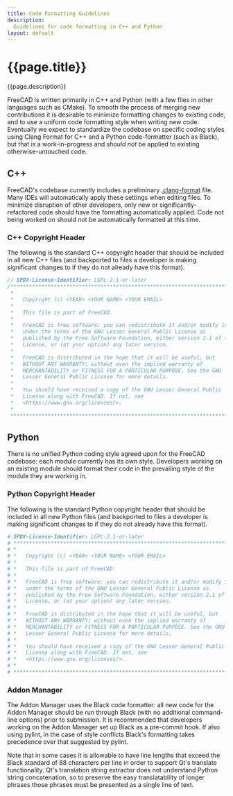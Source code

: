 ```yaml
---
title: Code Formatting Guidelines
description:
  Guidelines for code formatting in C++ and Python
layout: default
---
```


# {{page.title}}

{{page.description}}

FreeCAD is written primarily in C++ and Python (with a few files in other languages such as CMake). To smooth the process of merging new contributions it is desirable to minimize formatting changes to existing code, and to use a uniform code formatting style when writing new code. Eventually we expect to standardize the codebase on specific coding styles using Clang Format for C++ and a Python code-formatter (such as Black), but that is a work-in-progress and _should not_ be applied to existing otherwise-untouched code.

## C++

FreeCAD's codebase currently includes a preliminary [.clang-format](https://github.com/FreeCAD/FreeCAD/blob/master/.clang-format) file. Many IDEs will automatically apply these settings when editing files. To minimize disruption of other developers, only new or significantly-refactored code should have the formatting automatically applied. Code not being worked on should not be automatically formatted at this time.

### C++ Copyright Header

The following is the standard C++ copyright header that should be included in all new C++ files (and backported to files a developer is making significant changes to if they do not already have this format).

```cpp
// SPDX-License-Identifier: LGPL-2.1-or-later
/****************************************************************************
 *                                                                          *
 *   Copyright (c) <YEAR> <YOUR NAME> <YOUR EMAIL>                          *
 *                                                                          *
 *   This file is part of FreeCAD.                                          *
 *                                                                          *
 *   FreeCAD is free software: you can redistribute it and/or modify it     *
 *   under the terms of the GNU Lesser General Public License as            *
 *   published by the Free Software Foundation, either version 2.1 of the   *
 *   License, or (at your option) any later version.                        *
 *                                                                          *
 *   FreeCAD is distributed in the hope that it will be useful, but         *
 *   WITHOUT ANY WARRANTY; without even the implied warranty of             *
 *   MERCHANTABILITY or FITNESS FOR A PARTICULAR PURPOSE. See the GNU       *
 *   Lesser General Public License for more details.                        *
 *                                                                          *
 *   You should have received a copy of the GNU Lesser General Public       *
 *   License along with FreeCAD. If not, see                                *
 *   <https://www.gnu.org/licenses/>.                                       *
 *                                                                          *
 ***************************************************************************/
```

## Python

There is no unified Python coding style agreed upon for the FreeCAD codebase: each module currently has its own style. Developers working on an existing module should format their code in the prevailing style of the module they are working in.

### Python Copyright Header

The following is the standard Python copyright header that should be included in all new Python files (and backported to files a developer is making significant changes to if they do not already have this format).

```python
# SPDX-License-Identifier: LGPL-2.1-or-later
# ***************************************************************************
# *                                                                         *
# *   Copyright (c) <YEAR> <YOUR NAME> <YOUR EMAIL>                         *
# *                                                                         *
# *   This file is part of FreeCAD.                                         *
# *                                                                         *
# *   FreeCAD is free software: you can redistribute it and/or modify it    *
# *   under the terms of the GNU Lesser General Public License as           *
# *   published by the Free Software Foundation, either version 2.1 of the  *
# *   License, or (at your option) any later version.                       *
# *                                                                         *
# *   FreeCAD is distributed in the hope that it will be useful, but        *
# *   WITHOUT ANY WARRANTY; without even the implied warranty of            *
# *   MERCHANTABILITY or FITNESS FOR A PARTICULAR PURPOSE. See the GNU      *
# *   Lesser General Public License for more details.                       *
# *                                                                         *
# *   You should have received a copy of the GNU Lesser General Public      *
# *   License along with FreeCAD. If not, see                               *
# *   <https://www.gnu.org/licenses/>.                                      *
# *                                                                         *
# ***************************************************************************
```

### Addon Manager

The Addon Manager uses the Black code formatter: all new code for the Addon Manager should be run through Black (with no additional command-line options) prior to submission. It is recommended that developers working on the Addon Manager set up Black as a pre-commit hook. If also using pylint, in the case of style conflicts Black's formatting takes precedence over that suggested by pylint.

Note that in some cases it is allowable to have line lengths that exceed the Black standard of 88 characters per line in order to support Qt's translate functionality. Qt's translation string extractor does not understand Python string concatenation, so to preserve the easy translatability of longer phrases those phrases must be presented as a single line of text.
